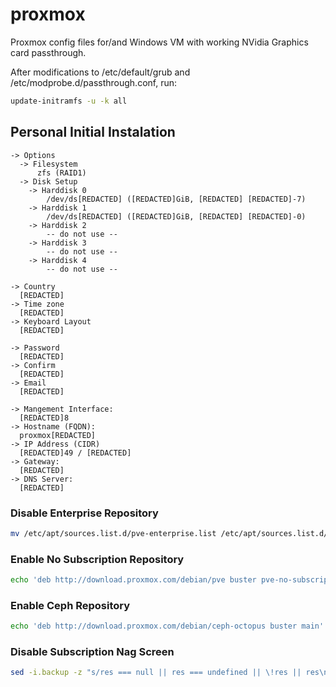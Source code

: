# proxmox
Proxmox config files for/and Windows VM with working NVidia Graphics card passthrough.

After modifications to /etc/default/grub and /etc/modprobe.d/passthrough.conf, run:
```bash
update-initramfs -u -k all
```

## Personal Initial Instalation ##
```
-> Options
  -> Filesystem
      zfs (RAID1)
  -> Disk Setup
    -> Harddisk 0
        /dev/ds[REDACTED] ([REDACTED]GiB, [REDACTED] [REDACTED]-7)
    -> Harddisk 1
        /dev/ds[REDACTED] ([REDACTED]GiB, [REDACTED] [REDACTED]-0)
    -> Harddisk 2
        -- do not use --
    -> Harddisk 3
        -- do not use --
    -> Harddisk 4
        -- do not use --
```
```
-> Country
  [REDACTED]
-> Time zone
  [REDACTED]
-> Keyboard Layout
  [REDACTED]
```
```
-> Password
  [REDACTED]
-> Confirm
  [REDACTED]
-> Email
  [REDACTED]
```
```
-> Mangement Interface:
  [REDACTED]8
-> Hostname (FQDN):
  proxmox[REDACTED]
-> IP Address (CIDR)
  [REDACTED]49 / [REDACTED]
-> Gateway:
  [REDACTED]
-> DNS Server:
  [REDACTED]
```

### Disable Enterprise Repository
```bash
mv /etc/apt/sources.list.d/pve-enterprise.list /etc/apt/sources.list.d/pve-enterprise.list.disabled
```

### Enable No Subscription Repository
```bash
echo 'deb http://download.proxmox.com/debian/pve buster pve-no-subscription' > /etc/apt/sources.list.d/pve-no-subscription.list
```

### Enable Ceph Repository
```bash
echo 'deb http://download.proxmox.com/debian/ceph-octopus buster main' > /etc/apt/sources.list.d/ceph.list
```

### Disable Subscription Nag Screen
```bash
sed -i.backup -z "s/res === null || res === undefined || \!res || res\n\t\t\t.data.status.toLowerCase() \!== 'active'/false/g" /usr/share/javascript/proxmox-widget-toolkit/proxmoxlib.js && systemctl restart pveproxy.service
```
